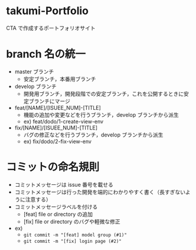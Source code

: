 # takumi-Portfolio

CTA で作成するポートフォリオサイト

# branch 名の統一

- master ブランチ
  - 安定ブランチ，本番用ブランチ
- develop ブランチ
  - 開発用ブランチ，開発段階での安定ブランチ，これを公開するときに安定ブランチにマージ
- feat/[NAME]/[ISUEE_NUM]-[TITLE]
  - 機能の追加や変更などを行うブランチ，develop ブランチから派生
  - ex) feat/dodo/1-create-view-env
- fix/[NAME]/[ISUEE_NUM]-[TITLE]
  - バグの修正などを行うブランチ，develop ブランチから派生
  - ex) fix/dodo/2-fix-view-env

# コミットの命名規則

- コミットメッセージは issue 番号を載せる
- コミットメッセージは行った開発を端的にわかりやすく書く（長すぎないように注意する）
- コミットメッセージラベルを付ける
  - [feat] file or directory の追加
  - [fix] file or directory のバグや軽微な修正
- ex)
  - `git commit -m "[feat] model group (#1)"`
  - `git commit -m "[fix] login page (#2)"`
